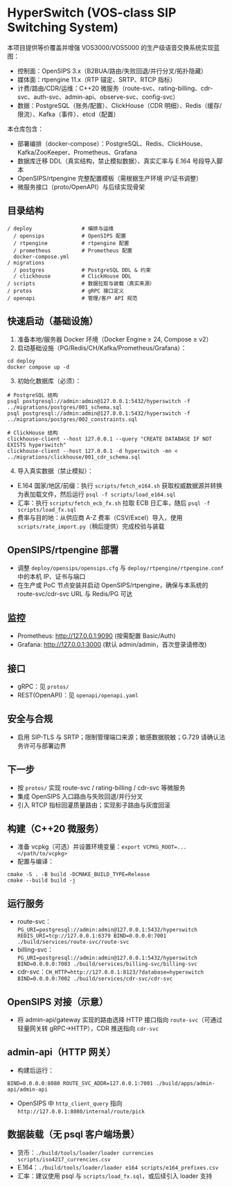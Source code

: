 # HyperSwitch (VOS-class SIP Switching System)

本项目提供等价覆盖并增强 VOS3000/VOS5000 的生产级语音交换系统实现蓝图：
- 控制面：OpenSIPS 3.x（B2BUA/路由/失败回退/并行分叉/拓扑隐藏）
- 媒体面：rtpengine 11.x（RTP 锚定、SRTP、RTCP 指标）
- 计费/路由/CDR/运维：C++20 微服务（route-svc、rating-billing、cdr-svc、auth-svc、admin-api、observe-svc、config-svc）
- 数据：PostgreSQL（账务/配置）、ClickHouse（CDR 明细）、Redis（缓存/限流）、Kafka（事件）、etcd（配置）

本仓库包含：
- 部署编排（docker-compose）：PostgreSQL、Redis、ClickHouse、Kafka/ZooKeeper、Prometheus、Grafana
- 数据库迁移 DDL（真实结构，禁止模拟数据）、真实汇率与 E.164 号段导入脚本
- OpenSIPS/rtpengine 完整配置模板（需根据生产环境 IP/证书调整）
- 微服务接口（proto/OpenAPI）与后续实现骨架

## 目录结构
```
/ deploy                # 编排与运维
  / opensips            # OpenSIPS 配置
  / rtpengine           # rtpengine 配置
  / prometheus          # Prometheus 配置
  docker-compose.yml
/ migrations
  / postgres            # PostgreSQL DDL & 约束
  / clickhouse          # ClickHouse DDL
/ scripts               # 数据拉取与装载（真实来源）
/ protos                # gRPC 接口定义
/ openapi               # 管理/客户 API 规范
```

## 快速启动（基础设施）
1) 准备本地/服务器 Docker 环境（Docker Engine ≥ 24, Compose ≥ v2）
2) 启动基础设施（PG/Redis/CH/Kafka/Prometheus/Grafana）：
```
cd deploy
docker compose up -d
```
3) 初始化数据库（必须）：
```
# PostgreSQL 结构
psql postgresql://admin:admin@127.0.0.1:5432/hyperswitch -f ../migrations/postgres/001_schema.sql
psql postgresql://admin:admin@127.0.0.1:5432/hyperswitch -f ../migrations/postgres/002_constraints.sql

# ClickHouse 结构
clickhouse-client --host 127.0.0.1 --query "CREATE DATABASE IF NOT EXISTS hyperswitch"
clickhouse-client --host 127.0.0.1 -d hyperswitch -mn < ../migrations/clickhouse/001_cdr_schema.sql
```
4) 导入真实数据（禁止模拟）：
- E.164 国家/地区/前缀：执行 `scripts/fetch_e164.sh` 获取权威数据源并转换为表加载文件，然后运行 `psql -f scripts/load_e164.sql`
- 汇率：执行 `scripts/fetch_ecb_fx.sh` 拉取 ECB 日汇率，随后 `psql -f scripts/load_fx.sql`
- 费率与目的地：从供应商 A-Z 费率（CSV/Excel）导入，使用 `scripts/rate_import.py`（稍后提供）完成校验与装载

## OpenSIPS/rtpengine 部署
- 调整 `deploy/opensips/opensips.cfg` 与 `deploy/rtpengine/rtpengine.conf` 中的本机 IP、证书与端口
- 在生产或 PoC 节点安装并启动 OpenSIPS/rtpengine，确保与本系统的 route-svc/cdr-svc URL 与 Redis/PG 可达

## 监控
- Prometheus: http://127.0.0.1:9090  (按需配置 Basic/Auth)
- Grafana: http://127.0.0.1:3000  (默认 admin/admin，首次登录请修改)

## 接口
- gRPC：见 `protos/`
- REST(OpenAPI)：见 `openapi/openapi.yaml`

## 安全与合规
- 启用 SIP-TLS 与 SRTP；限制管理端口来源；敏感数据脱敏；G.729 请确认法务许可与部署边界

## 下一步
- 按 `protos/` 实现 route-svc / rating-billing / cdr-svc 等微服务
- 集成 OpenSIPS 入口路由与失败回退/并行分叉
- 引入 RTCP 指标回灌质量路由；实现影子路由与灰度回滚

## 构建（C++20 微服务）
- 准备 vcpkg（可选）并设置环境变量：`export VCPKG_ROOT=...</path/to/vcpkg>`
- 配置与编译：
```
cmake -S . -B build -DCMAKE_BUILD_TYPE=Release
cmake --build build -j
```

## 运行服务
- route-svc：`PG_URI=postgresql://admin:admin@127.0.0.1:5432/hyperswitch REDIS_URI=tcp://127.0.0.1:6379 BIND=0.0.0.0:7001 ./build/services/route-svc/route-svc`
- billing-svc：`PG_URI=postgresql://admin:admin@127.0.0.1:5432/hyperswitch BIND=0.0.0.0:7003 ./build/services/billing-svc/billing-svc`
- cdr-svc：`CH_HTTP=http://127.0.0.1:8123/?database=hyperswitch BIND=0.0.0.0:7002 ./build/services/cdr-svc/cdr-svc`

## OpenSIPS 对接（示意）
- 将 admin-api/gateway 实现的路由选择 HTTP 接口指向 `route-svc`（可通过轻量网关转 gRPC→HTTP），CDR 推送指向 `cdr-svc`

## admin-api（HTTP 网关）
- 构建后运行：
```
BIND=0.0.0.0:8080 ROUTE_SVC_ADDR=127.0.0.1:7001 ./build/apps/admin-api/admin-api
```
- OpenSIPS 中 `http_client_query` 指向 `http://127.0.0.1:8080/internal/route/pick`

## 数据装载（无 psql 客户端场景）
- 货币：`./build/tools/loader/loader currencies scripts/iso4217_currencies.csv`
- E.164：`./build/tools/loader/loader e164 scripts/e164_prefixes.csv`
- 汇率：建议使用 psql 与 `scripts/load_fx.sql`，或后续引入 loader 支持
